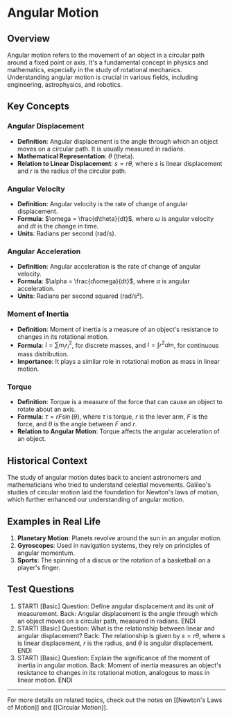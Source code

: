 # Angular Motion

## Overview
Angular motion refers to the movement of an object in a circular path around a fixed point or axis. It's a fundamental concept in physics and mathematics, especially in the study of rotational mechanics. Understanding angular motion is crucial in various fields, including engineering, astrophysics, and robotics.

## Key Concepts

### Angular Displacement
- **Definition**: Angular displacement is the angle through which an object moves on a circular path. It is usually measured in radians.
- **Mathematical Representation**: $\theta$ (theta).
- **Relation to Linear Displacement**: $s = r\theta$, where $s$ is linear displacement and $r$ is the radius of the circular path.

### Angular Velocity
- **Definition**: Angular velocity is the rate of change of angular displacement.
- **Formula**: $\omega = \frac{d\theta}{dt}$, where $\omega$ is angular velocity and $dt$ is the change in time.
- **Units**: Radians per second (rad/s).

### Angular Acceleration
- **Definition**: Angular acceleration is the rate of change of angular velocity.
- **Formula**: $\alpha = \frac{d\omega}{dt}$, where $\alpha$ is angular acceleration.
- **Units**: Radians per second squared (rad/s²).

### Moment of Inertia
- **Definition**: Moment of inertia is a measure of an object's resistance to changes in its rotational motion.
- **Formula**: $I = \sum m_i r_i^2$, for discrete masses, and $I = \int r^2 dm$, for continuous mass distribution.
- **Importance**: It plays a similar role in rotational motion as mass in linear motion.

### Torque
- **Definition**: Torque is a measure of the force that can cause an object to rotate about an axis.
- **Formula**: $\tau = rF\sin(\theta)$, where $\tau$ is torque, $r$ is the lever arm, $F$ is the force, and $\theta$ is the angle between $F$ and $r$.
- **Relation to Angular Motion**: Torque affects the angular acceleration of an object.

## Historical Context
The study of angular motion dates back to ancient astronomers and mathematicians who tried to understand celestial movements. Galileo's studies of circular motion laid the foundation for Newton's laws of motion, which further enhanced our understanding of angular motion.

## Examples in Real Life
1. **Planetary Motion**: Planets revolve around the sun in an angular motion.
2. **Gyroscopes**: Used in navigation systems, they rely on principles of angular momentum.
3. **Sports**: The spinning of a discus or the rotation of a basketball on a player's finger.

## Test Questions
1. STARTI [Basic] Question: Define angular displacement and its unit of measurement. Back: Angular displacement is the angle through which an object moves on a circular path, measured in radians. ENDI
2. STARTI [Basic] Question: What is the relationship between linear and angular displacement? Back: The relationship is given by $s = r\theta$, where $s$ is linear displacement, $r$ is the radius, and $\theta$ is angular displacement. ENDI
3. STARTI [Basic] Question: Explain the significance of the moment of inertia in angular motion. Back: Moment of inertia measures an object's resistance to changes in its rotational motion, analogous to mass in linear motion. ENDI

---

For more details on related topics, check out the notes on [[Newton's Laws of Motion]] and [[Circular Motion]].